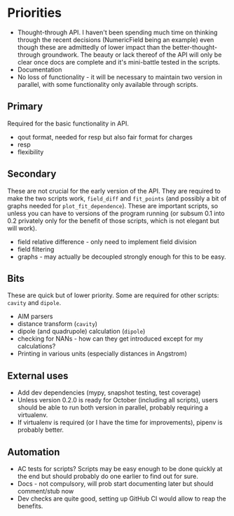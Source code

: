 # Priorities

* Thought-through API.
  I haven't been spending much time on thinking through the recent decisions (NumericField being an example) even though these are admittedly of lower impact than the better-thought-through groundwork.
  The beauty or lack thereof of the API will only be clear once docs are complete and it's mini-battle tested in the scripts.
* Documentation
* No loss of functionality - it will be necessary to maintain two version in parallel, with some functionality only available through scripts.

## Primary

Required for the basic functionality in API.

* qout format, needed for resp but also fair format for charges
* resp
* flexibility

## Secondary

These are not crucial for the early version of the API. They are required to make the two scripts work, `field_diff` and `fit_points` (and possibly a bit of graphs needed for `plot_fit_dependence`). These are important scripts, so unless you can have to versions of the program running (or subsum 0.1 into 0.2 privately only for the benefit of those scripts, which is not elegant but will work).

* field relative difference - only need to implement field division
* field filtering
* graphs - may actually be decoupled strongly enough for this to be easy.

## Bits

These are quick but of lower priority. Some are required for other scripts: `cavity` and `dipole`.

* AIM parsers
* distance transform (`cavity`)
* dipole (and quadrupole) calculation (`dipole`)
* checking for NANs - how can they get introduced except for my calculations?
* Printing in various units (especially distances in Angstrom)

## External uses

* Add dev dependencies (mypy, snapshot testing, test coverage)
* Unless version 0.2.0 is ready for October (including all scripts), users should be able to run both version in parallel, probably requiring a virtualenv.
* If virtualenv is required (or I have the time for improvements), pipenv is probably better.

## Automation

* AC tests for scripts? Scripts may be easy enough to be done quickly at the end but should probably do one earlier to find out for sure.
* Docs - not compulsory, will prob start documenting later but should comment/stub now
* Dev checks are quite good, setting up GitHub CI would allow to reap the benefits.
